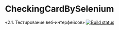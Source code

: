 # CheckingCardBySelenium
«2.1. Тестирование веб-интерфейсов»
[![Build status](https://ci.appveyor.com/api/projects/status/o62fdr9btqcg7ff6?svg=true)](https://ci.appveyor.com/project/FecklaSveckla/checkingcardbyselenium)
